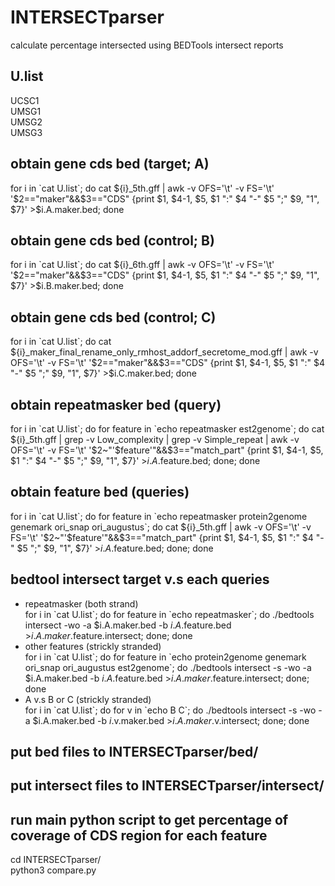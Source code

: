 # INTERSECTparser
calculate percentage intersected using BEDTools intersect reports

## U.list
UCSC1<br>
UMSG1<br>
UMSG2<br>
UMSG3<br>

## obtain gene cds bed (target; A)<br>
for i in \`cat U.list\`; do cat ${i}_5th.gff | awk -v OFS='\t' -v FS='\t' '$2=="maker"&&$3=="CDS" {print $1, $4-1, $5, $1 ":" $4 "-" $5 ";" $9, "1", $7}' >$i.A.maker.bed; done<br>

## obtain gene cds bed (control; B)<br>
for i in \`cat U.list\`; do cat ${i}_6th.gff | awk -v OFS='\t' -v FS='\t' '$2=="maker"&&$3=="CDS" {print $1, $4-1, $5, $1 ":" $4 "-" $5 ";" $9, "1", $7}' >$i.B.maker.bed; done<br>

## obtain gene cds bed (control; C)<br>
for i in \`cat U.list\`; do cat ${i}_maker_final_rename_only_rmhost_addorf_secretome_mod.gff | awk -v OFS='\t' -v FS='\t' '$2=="maker"&&$3=="CDS" {print $1, $4-1, $5, $1 ":" $4 "-" $5 ";" $9, "1", $7}' >$i.C.maker.bed; done<br>

## obtain repeatmasker bed (query)<br>
for i in \`cat U.list\`; do for feature in \`echo repeatmasker est2genome\`; do cat ${i}_5th.gff | grep -v Low_complexity | grep -v Simple_repeat | awk -v OFS='\t' -v FS='\t' '$2~"'$feature'"&&$3=="match_part" {print $1, $4-1, $5, $1 ":" $4 "-" $5 ";" $9, "1", $7}' >$i.A.$feature.bed; done; done
<br>

## obtain feature bed (queries)<br>
for i in \`cat U.list\`; do
for feature in \`echo  repeatmasker protein2genome genemark ori_snap ori_augustus\`;
do 
cat ${i}_5th.gff | awk -v OFS='\t' -v FS='\t' '$2~"'$feature'"&&$3=="match_part" {print $1, $4-1, $5, $1 ":" $4 "-" $5 ";" $9, "1", $7}' >$i.A.$feature.bed;
done;
done
<br>

## bedtool intersect target v.s each queries<br>
* repeatmasker (both strand)<br>
for i in \`cat U.list\`; do
for feature in \`echo repeatmasker\`; do ./bedtools intersect -wo -a $i.A.maker.bed -b $i.A.$feature.bed >$i.A.maker.$feature.intersect; done;
done<br>
* other features (strickly stranded)<br>
for i in \`cat U.list\`; do
for feature in \`echo protein2genome genemark ori_snap ori_augustus est2genome\`; do ./bedtools intersect -s -wo -a $i.A.maker.bed -b $i.A.$feature.bed >$i.A.maker.$feature.intersect; done; 
done<br>
* A v.s B or C (strickly stranded)<br>
for i in \`cat U.list\`; do
for v in \`echo B C\`; do ./bedtools intersect -s -wo -a $i.A.maker.bed -b $i.$v.maker.bed >$i.A.maker.$v.intersect; done; 
done<br>


## put bed files to INTERSECTparser/bed/<br>

## put intersect files to INTERSECTparser/intersect/<br>

## run main python script to get percentage of coverage of CDS region for each feature<br>
cd INTERSECTparser/<br>
python3 compare.py<br>
